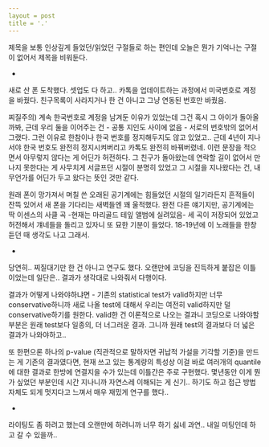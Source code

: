 ```yaml
---
layout = post
title = '.'
---
```


제목을 보통 인상깊게 들었던/읽었던 구절들로 하는 편인데 오늘은 뭔가 기억나는 구절이 없어서 제목을 비워둔다. 

-

새로 산 폰 도착했다. 셋업도 다 하고.. 카톡을 업데이트하는 과정에서 미국번호로 계정을 바꿨다. 친구목록이 사라지거나 한 건 아니고 그냥 연동된 번호만 바꿨음. 

찌질주의) 계속 한국번호로 계정을 남겨둔 이유가 있었는데 그건 혹시 그 아이가 돌아올까봐, 근데 우리 둘을 이어주는 건 - 공통 지인도 사이에 없음 - 서로의 번호밖의 없어서 그랬다. 그런 이유로 한참이나 한국 번호를 정지해두지도 않고 있었고.. 근데 4년이 지나서야 한국 번호도 완전히 정지시켜버리고 카톡도 완전히 바꿔버렸네. 이런 문장을 적으면서 아무렇지 않다는 게 어딘가 허전하다. 그 친구가 돌아왔는데 연락할 길이 없어서 만나지 못한다는 게 사무치게 서글프던 시절이 분명히 있었고 그 시절을 지나왔다는 건, 내 무언가를 어딘가 두고 왔다는 뜻인 것만 같다.

원래 폰이 망가져서 며칠 쓴 오래된 공기계에는 힘들었던 시절의 일기라든지 흔적들이 잔뜩 있어서 새 폰을 기다리는 새벽들엔 꽤 울적했다. 완전 다른 얘기지만, 공기계에는 딱 이센스의 사클 곡 -현재는 마리골드 테잎 앨범에 실려있음- 세 곡이 저장되어 있었고 허전해서 걔네들을 돌리고 있자니 또 묘한 기분이 들었다. 18-19년에 이 노래들을 한창 듣던 때 생각도 나고 그래서.

-

당연히.. 찌질대기만 한 건 아니고 연구도 했다. 오랜만에 코딩을 진득하게 붙잡은 이틀이었는데 일단은.. 결과가 생각대로 나와줘서 다행이다. 

결과가 어떻게 나와야하냐면 - 기존의 statistical test가 valid하지만 너무 conservative하니까 새로 나올 test에 대해서 우리는 여전히 valid하지만 덜 conservative하기를 원한다. valid한 건 이론적으로 나오는 결과니 코딩으로 나와야할 부분은 원래 test보다 일종의, 더 너그러운 결과. 그니까 원래 test의 결과보다 더 넓은 결과가 나와야하고.. 

또 한편으론 하나의 p-value (직관적으로 말하자면 귀납적 가설을 기각할 기준)을 만드는 게 기존의 결과였다면, 현재 쓰고 있는 통계량의 특성상 이걸 바로 여러개의 quantile에 대한 결과로 한방에 연결지을 수가 있는데 이틀간은 주로 구현했다. 몇년동안 이게 뭔가 싶었던 부분인데 시간 지나니까 자연스레 이해되는 게 신기.. 하기도 하고 접근 방법 자체도 되게 멋지다고 느껴서 매우 재밌게 연구를 했다.. 

-

라이팅도 좀 하려고 했는데 오랜만에 하려니까 너무 하기 싫네 과연.. 내일 미팅인데 하고 갈 수 있을까..



